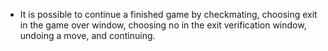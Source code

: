 * It is possible to continue a finished game by checkmating, choosing exit in the game over window, choosing no in the exit verification window, undoing a move, and continuing.
